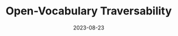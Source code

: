 ---
featured: true
date: "2023-08-23"
title: "Open-Vocabulary Traversability"
description: |
  ### Let it SIMmer / Open-Vocabulary Traversability
  ##### Sean Brynjólfsson\*, [William Pinstrup Huey\*](https://willhuey.com/)
  Generalizing to new and dynamic environments is a significant challenge in mobile robotics. Nowadays, vision-aware models are more prevalent and significantly powerful. These models are capable of producing robust, semantic features that make downstream tasks like navigation significantly easier. Images are rich enough to characterize many cues that geometric information alone does not provide.

  Three implementations comprise our overall method. In total, our system allows for streaming from a robot to a compute node which then answers classification requests from users in either Isaac Sim or Rviz.

  - **Voxvis**: An extension for NVIDIA Omniverse's Isaac Sim to interface with the voxel segmentations; we also provide a similar accompanying Rviz visualization. Communication between the modules is implemented in ROS, making it suitable for both live, simulated, and replay data. 
  - **OVT**: An open-vocabulary traversability segmentation framework. This is a ros node that processes incoming RGB-D images and extracts embeddings for each pixel and then bundles it with odometry and pose data from the robot. (We don't collapse the embeddings into a classification yet, we let it SIMmer)
  - **Voxseg**: A bridge between OVT and Voxvis, Voxseg simultaneously updates the internal voxelized embeddings and handles requests from Voxvis for a particular user-specified, open-vocabulary classification over them.

  We also implemented other helpful tools to generate environments in Omniverse, such as construction sites and forested scenes, (Isaac Stage GitHub). NOTE: This has not been updated to the latest major version of Isaac Sim/Orbit.
media: 
  - content: "ovt.png"
    alt_text: "..."
  - content: "ovt_seg.png"
    alt_text: "..."
  - content: "labels.png"
    alt_text: "..."
links:
  # - url: ""
  #   text: "Github"
---